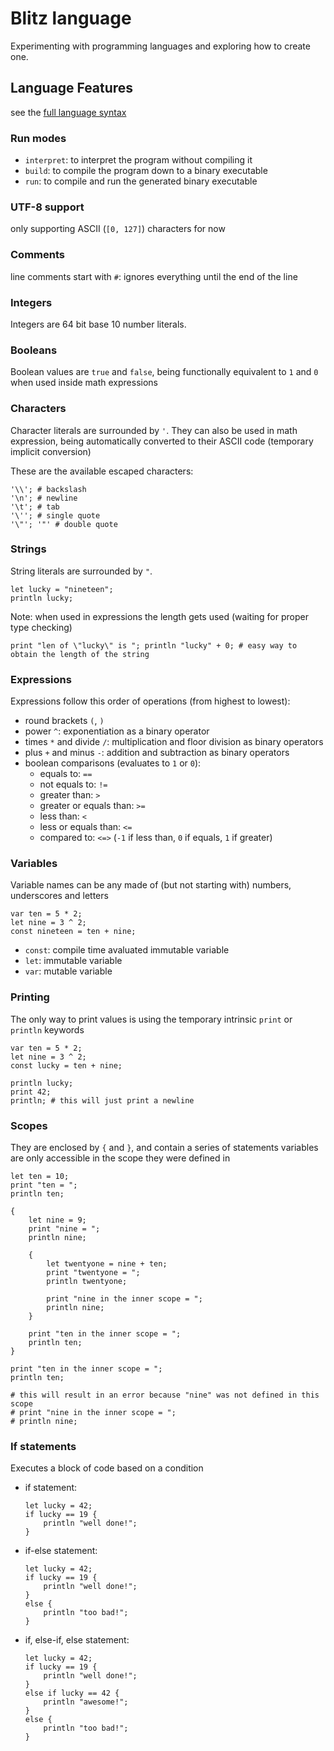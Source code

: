 # Blitz language

Experimenting with programming languages and exploring how to create one.


## Language Features

see the [full language syntax](SYNTAX.ebnf)

### Run modes

- `interpret`: to interpret the program without compiling it
- `build`: to compile the program down to a binary executable
- `run`: to compile and run the generated binary executable

### UTF-8 support

only supporting ASCII (`[0, 127]`) characters for now

### Comments

line comments start with `#`: ignores everything until the end of the line

### Integers

Integers are 64 bit base 10 number literals.

### Booleans

Boolean values are `true` and `false`, being functionally equivalent to `1` and `0` when used inside math expressions

### Characters

Character literals are surrounded by `'`.
They can also be used in math expression, being automatically converted to their ASCII code (temporary implicit conversion)

These are the available escaped characters:

``` blitz
'\\'; # backslash
'\n'; # newline
'\t'; # tab
'\''; # single quote
'\"'; '"' # double quote
```

### Strings

String literals are surrounded by `"`.

```blitz
let lucky = "nineteen";
println lucky;
```

Note: when used in expressions the length gets used (waiting for proper type checking)

```blitz
print "len of \"lucky\" is "; println "lucky" + 0; # easy way to obtain the length of the string
```

### Expressions

Expressions follow this order of operations (from highest to lowest):

- round brackets `(`, `)`
- power `^`: exponentiation as a binary operator
- times `*` and divide `/`: multiplication and floor division as binary operators
- plus `+` and minus `-`: addition and subtraction as binary operators
- boolean comparisons (evaluates to `1` or `0`):
    - equals to: `==`
    - not equals to: `!=`
    - greater than: `>`
    - greater or equals than: `>=`
    - less than: `<`
    - less or equals than: `<=`
    - compared to: `<=>` (`-1` if less than, `0` if equals, `1` if greater)

### Variables

Variable names can be any made of (but not starting with) numbers, underscores and letters

``` blitz
var ten = 5 * 2;
let nine = 3 ^ 2;
const nineteen = ten + nine;
```

- `const`: compile time avaluated immutable variable
- `let`: immutable variable
- `var`: mutable variable

### Printing

The only way to print values is using the temporary intrinsic `print` or `println` keywords

``` blitz
var ten = 5 * 2;
let nine = 3 ^ 2;
const lucky = ten + nine;

println lucky;
print 42;
println; # this will just print a newline
```

### Scopes

They are enclosed by `{` and `}`, and contain a series of statements
variables are only accessible in the scope they were defined in

```blitz
let ten = 10;
print "ten = ";
println ten;

{
    let nine = 9;
    print "nine = ";
    println nine;

    {
        let twentyone = nine + ten;
        print "twentyone = ";
        println twentyone;

        print "nine in the inner scope = ";
        println nine;
    }

    print "ten in the inner scope = ";
    println ten;
}

print "ten in the inner scope = ";
println ten;

# this will result in an error because "nine" was not defined in this scope
# print "nine in the inner scope = ";
# println nine;

```

### If statements

Executes a block of code based on a condition

- if statement:

    ```blitz
    let lucky = 42;
    if lucky == 19 {
        println "well done!";
    }
    ```

- if-else statement:

    ```blitz
    let lucky = 42;
    if lucky == 19 {
        println "well done!";
    }
    else {
        println "too bad!";
    }
    ```

- if, else-if, else statement:

    ```blitz
    let lucky = 42;
    if lucky == 19 {
        println "well done!";
    }
    else if lucky == 42 {
        println "awesome!";
    }
    else {
        println "too bad!";
    }
    ```
